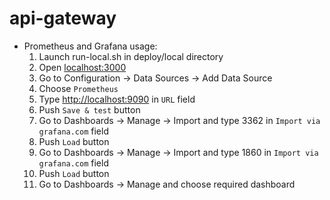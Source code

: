 # api-gateway

- Prometheus and Grafana usage:
  1. Launch run-local.sh in deploy/local directory
  2. Open [localhost:3000](localhost:3000)
  3. Go to Configuration -> Data Sources -> Add Data Source
  4. Choose `Prometheus`
  5. Type <http://localhost:9090> in `URL` field
  6. Push `Save & test` button
  7. Go to Dashboards -> Manage -> Import and type 3362 in `Import via grafana.com` field
  8. Push `Load` button
  9. Go to Dashboards -> Manage -> Import and type 1860 in `Import via grafana.com` field
  10. Push `Load` button
  11. Go to Dashboards -> Manage and choose required dashboard
